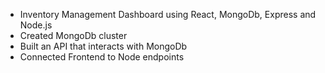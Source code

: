 * Inventory Management Dashboard using React, MongoDb, Express and Node.js
* Created MongoDb cluster
* Built an API that interacts with MongoDb
* Connected Frontend to Node endpoints